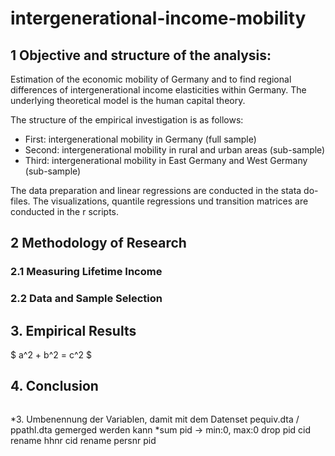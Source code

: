 # intergenerational-income-mobility

## 1 Objective and structure of the analysis:
Estimation of the economic mobility of Germany and to find regional differences of intergenerational income elasticities within Germany. The underlying theoretical model is the human capital theory.

The structure of the empirical investigation is as follows: 

- First: intergenerational mobility in Germany (full sample)
- Second: intergenerational mobility in rural and urban areas (sub-sample)
- Third: intergenerational mobility in East Germany and West Germany (sub-sample)

The data preparation and linear regressions are conducted in the stata do-files. The visualizations, quantile regressions und transition matrices are conducted in the r scripts. 

## 2 Methodology of Research
### 2.1 Measuring Lifetime Income
### 2.2 Data and Sample Selection

## 3. Empirical Results
$ a^2 + b^2 = c^2 $
## 4. Conclusion

```
```
*3. Umbenennung der Variablen, damit mit dem Datenset pequiv.dta / ppathl.dta gemerged werden kann
*sum pid -> min:0, max:0 
drop pid cid
rename hhnr cid
rename persnr pid

```
